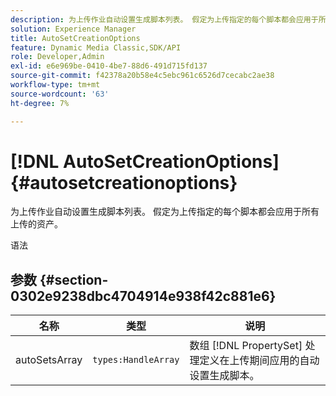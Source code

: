 ```yaml
---
description: 为上传作业自动设置生成脚本列表。 假定为上传指定的每个脚本都会应用于所有上传的资产。
solution: Experience Manager
title: AutoSetCreationOptions
feature: Dynamic Media Classic,SDK/API
role: Developer,Admin
exl-id: e6e969be-0410-4be7-88d6-491d715fd137
source-git-commit: f42378a20b58e4c5ebc961c6526d7cecabc2ae38
workflow-type: tm+mt
source-wordcount: '63'
ht-degree: 7%

---
```


# [!DNL AutoSetCreationOptions]{#autosetcreationoptions}

为上传作业自动设置生成脚本列表。 假定为上传指定的每个脚本都会应用于所有上传的资产。

语法

## 参数 {#section-0302e9238dbc4704914e938f42c881e6}

| 名称 | 类型 | 说明 |
|---|---|---|
| autoSetsArray | `types:HandleArray` | 数组 [!DNL PropertySet] 处理定义在上传期间应用的自动设置生成脚本。 |

